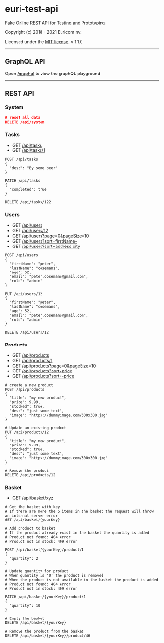 # euri-test-api

Fake Online REST API for Testing and Prototyping

Copyright (c) 2018 - 2021 Euricom nv.

Licensed under the [MIT license](https://opensource.org/licenses/MIT).
v 1.1.0

<hr>

## GraphQL API

Open [/graphql](/graphql) to view the graphQL playground

<hr>

## REST API

### System

```json
# reset all data
DELETE /api/system
```

### Tasks

* GET [/api/tasks](/api/tasks)
* GET [/api/tasks/1](/api/tasks/1)

```
POST /api/tasks
{
  "desc": "By some beer"
}

PATCH /api/tasks
{
  "completed": true
}

DELETE /api/tasks/122
```

### Users

* GET [/api/users](/api/users)
* GET [/api/users/12](/api/users/12)
* GET [/api/users?page=0&pageSize=10](/api/users?page=0&pageSize=10)
* GET [/api/users?sort=firstName-](/api/users?sort=firstName-)
* GET [/api/users?sort=address.city](/api/users?sort=address.city)

```
POST /api/users
{
  "firstName": "peter",
  "lastName": "cosemans",
  "age": 52,
  "email": "peter.cosemans@gmail.com",
  "role": "admin"
}

PUT /api/users/12
{
  "firstName": "peter",
  "lastName": "cosemans",
  "age": 52,
  "email": "peter.cosemans@gmail.com",
  "role": "admin"
}

DELETE /api/users/12
```

### Products

* GET [/api/products](/api/products)
* GET [/api/products/1](/api/products/1)
* GET [/api/products?page=0&pageSize=10](/api/products?page=0&pageSize=10)
* GET [/api/products?sort=price](/api/products?sort=price)
* GET [/api/products?sort=-price](/api/products?sort=-price)

```
# create a new product
POST /api/products
{
  "title": "my new product",
  "price": 9.99,
  "stocked": true,
  "desc": "just some text",
  "image": "https://dummyimage.com/300x300.jpg"
}

# Update an existing product
PUT /api/products/12
{
  "title": "my new product",
  "price": 9.99,
  "stocked": true,
  "desc": "just some text",
  "image": "https://dummyimage.com/300x300.jpg"
}

# Remove the product
DELETE /api/products/12
```

### Basket

* GET [/api/basket/xyz](/api/basket/xyz)

```
# Get the basket with key
# If there are more the 5 items in the basket the request will throw an internal server error
GET /api/basket/{yourKey}
```

```
# Add product to basket
# If the product already exist in the basket the quantity is added
# Product not found: 404 error
# Product not in stock: 409 error

POST /api/basket/{yourKey}/product/1
{
  "quantity": 2
}

# Update quantity for product
# When quantity is '0' the product is removed
# When the product is not available in the basket the product is added
# Product not found: 404 error
# Product not in stock: 409 error

PATCH /api/basket/{yourKey}/product/1
{
  "quantity": 10
}

# Empty the basket
DELETE /api/basket/{yourKey}

# Remove the product from the basket
DELETE /api/basket/{yourKey}/product/46
```

